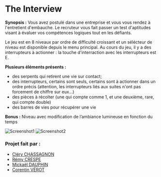 # The Interview

**Synopsis :** 
Vous avez postulé dans une entreprise et vous vous rendez à l'entretient d'embauche. Le recruteur vous fait passer un test d'aptitudes visant à évaluer vos compétences logiques tout en les défiants.

Le jeu est en 8 niveaux par ordre de difficulté croissant et un sélécteur de niveau est disponible depuis le menu principal.
Au cours du jeu, il y a des interrupteurs à actionner : la touche d'interraction avec les interrupteurs est E.


**Plusieurs éléments présents :** 
- des serpents qui retirent une vie sur contact;
- des interrupteurs, certains sont seuls, certains sont à actionner dans un ordre précis (attention, les interrupteurs liés aux suites n'ont pas forcement de chiffre sur eux...)
- des pièces à récolter (une qui compte comme 1, et une deuxième, rare, qui compte double)
- des barres de vies pour récupérer une vie


**Bonus :** 
Niveau avec modification de l’ambiance lumineuse en fonction du temps

<div>
  <img src="https://raw.githubusercontent.com/corentin703/The-Interview/master/ReadMe/Sceenshot1.png" alt="Screenshot1"/>
  <img src="https://raw.githubusercontent.com/corentin703/The-Interview/master/ReadMe/Sceenshot2.png" alt="Screenshot2"/>
</div>


### Projet fait par : 
- [Cléry CHASSAGNON](https://github.com/Tunderping)
- [Rémy CRESPE](https://github.com/LamiRemy)
- [Mickaël DAUPHIN](https://github.com/mickou43)
- [Corentin VÉROT](https://github.com/corentin703)
